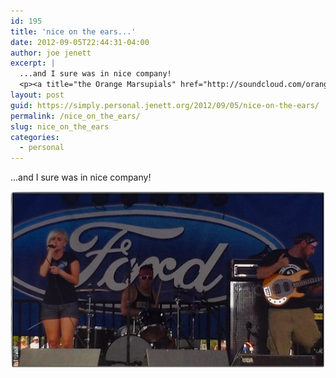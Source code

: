 ```yaml
---
id: 195
title: 'nice on the ears...'
date: 2012-09-05T22:44:31-04:00
author: joe jenett
excerpt: |
  ...and I sure was in nice company!
  <p><a title="the Orange Marsupials" href="http://soundcloud.com/orange-marsupials"><img src="../images/orange_marsupials.jpg" alt="the Orange Marsupials" style="border:none;"></a></p>
layout: post
guid: https://simply.personal.jenett.org/2012/09/05/nice-on-the-ears/
permalink: /nice_on_the_ears/
slug: nice_on_the_ears
categories:
  - personal
---
```

...and I sure was in nice company!

[<img src="../images/orange_marsupials.jpg" alt="the Orange Marsupials" style="border:none;">](http://soundcloud.com/orange-marsupials "the Orange Marsupials")